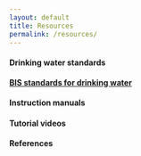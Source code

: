 ```yaml
---
layout: default
title: Resources
permalink: /resources/
---
```


#### Drinking water standards

**[BIS standards for drinking water](https://www.mwa.co.th/download/file_upload/India_std.pdf)**


#### Instruction manuals


#### Tutorial videos


#### References
